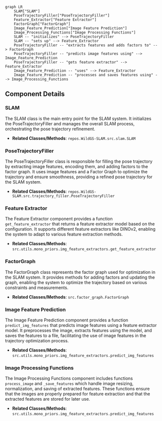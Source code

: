 ```mermaid
graph LR
    SLAM["SLAM"]
    PoseTrajectoryFiller["PoseTrajectoryFiller"]
    Feature_Extractor["Feature Extractor"]
    FactorGraph["FactorGraph"]
    Image_Feature_Prediction["Image Feature Prediction"]
    Image_Processing_Functions["Image Processing Functions"]
    SLAM -- "initializes" --> PoseTrajectoryFiller
    SLAM -- "sets up" --> Feature_Extractor
    PoseTrajectoryFiller -- "extracts features and adds factors to" --> FactorGraph
    PoseTrajectoryFiller -- "predicts image features using" --> Image_Feature_Prediction
    PoseTrajectoryFiller -- "gets feature extractor" --> Feature_Extractor
    Image_Feature_Prediction -- "uses" --> Feature_Extractor
    Image_Feature_Prediction -- "processes and saves features using" --> Image_Processing_Functions
```

## Component Details

### SLAM
The SLAM class is the main entry point for the SLAM system. It initializes the PoseTrajectoryFiller and manages the overall SLAM process, orchestrating the pose trajectory refinement.
- **Related Classes/Methods**: `repos.WildGS-SLAM.src.slam.SLAM`

### PoseTrajectoryFiller
The PoseTrajectoryFiller class is responsible for filling the pose trajectory by extracting image features, encoding them, and adding factors to the factor graph. It uses image features and a Factor Graph to optimize the trajectory and ensure smoothness, providing a refined pose trajectory for the SLAM system.
- **Related Classes/Methods**: `repos.WildGS-SLAM.src.trajectory_filler.PoseTrajectoryFiller`

### Feature Extractor
The Feature Extractor component provides a function `get_feature_extractor` that returns a feature extractor model based on the configuration. It supports different feature extractors like DINOv2, enabling the system to adapt to various feature extraction methods.
- **Related Classes/Methods**: `src.utils.mono_priors.img_feature_extractors.get_feature_extractor`

### FactorGraph
The FactorGraph class represents the factor graph used for optimization in the SLAM system. It provides methods for adding factors and updating the graph, enabling the system to optimize the trajectory based on various constraints and measurements.
- **Related Classes/Methods**: `src.factor_graph.FactorGraph`

### Image Feature Prediction
The Image Feature Prediction component provides a function `predict_img_features` that predicts image features using a feature extractor model. It preprocesses the image, extracts features using the model, and saves the features to a file, facilitating the use of image features in the trajectory optimization process.
- **Related Classes/Methods**: `src.utils.mono_priors.img_feature_extractors.predict_img_features`

### Image Processing Functions
The Image Processing Functions component includes functions `process_image` and `_save_features` which handle image resizing, normalization, and saving of extracted features. These functions ensure that the images are properly prepared for feature extraction and that the extracted features are stored for later use.
- **Related Classes/Methods**: `src.utils.mono_priors.img_feature_extractors.predict_img_features`

